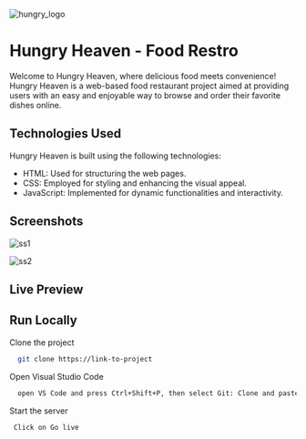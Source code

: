 
 ![hungry_logo](https://github.com/Utkarsh182003/Hungry-Heaven/assets/154970264/db1a77ae-9dca-4210-b1d6-a55f4f45e750)



# Hungry Heaven - Food Restro

Welcome to Hungry Heaven, where delicious food meets convenience! Hungry Heaven is a web-based food restaurant project aimed at providing users with an easy and enjoyable way to browse and order their favorite dishes online.


## Technologies Used
Hungry Heaven is built using the following technologies:

* HTML: Used for structuring the web pages.           
* CSS: Employed for styling and enhancing the visual appeal.                                      
* JavaScript: Implemented for dynamic functionalities and interactivity.

## Screenshots
![ss1](https://github.com/Utkarsh182003/Hungry-Heaven/assets/154970264/454958b4-72d3-4304-b632-463edbdf18d9)

![ss2](https://github.com/Utkarsh182003/Hungry-Heaven/assets/154970264/21df9e92-44bb-48ab-9596-852116f8c616)

## Live Preview

## Run Locally

Clone the project

```bash
  git clone https://link-to-project
```
Open Visual Studio Code
```bash
  open VS Code and press Ctrl+Shift+P, then select Git: Clone and paste the copied link
```
Start the server

```bash
 Click on Go live 
```
